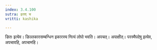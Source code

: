 ```yaml
---
index: 3.4.100
sutra: इतश् च
vritti: kashika

---
```

ङितः इत्येव। ङिल्लकारसम्बन्धिन इकारस्य नित्यं लोपो भवति। अपचत्। अपाक्षीत्। परस्मैपदेषु इत्येव, अपचावहि, अपचामहि।